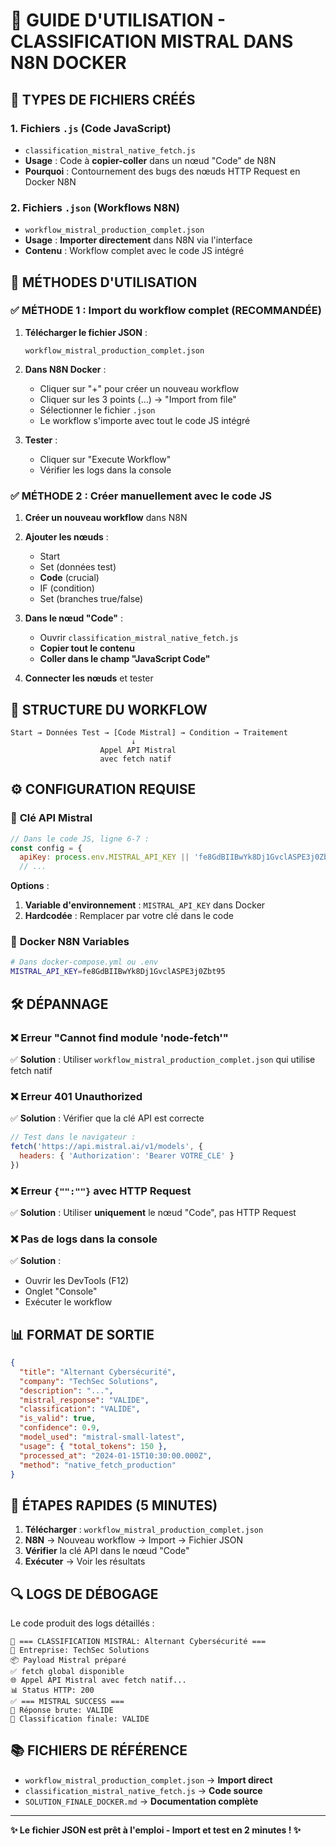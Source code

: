 # 🚀 GUIDE D'UTILISATION - CLASSIFICATION MISTRAL DANS N8N DOCKER

## 📁 TYPES DE FICHIERS CRÉÉS

### 1. **Fichiers `.js` (Code JavaScript)**
- `classification_mistral_native_fetch.js`
- **Usage** : Code à **copier-coller** dans un nœud "Code" de N8N
- **Pourquoi** : Contournement des bugs des nœuds HTTP Request en Docker N8N

### 2. **Fichiers `.json` (Workflows N8N)**
- `workflow_mistral_production_complet.json`
- **Usage** : **Importer directement** dans N8N via l'interface
- **Contenu** : Workflow complet avec le code JS intégré

## 🔧 MÉTHODES D'UTILISATION

### ✅ **MÉTHODE 1 : Import du workflow complet (RECOMMANDÉE)**

1. **Télécharger le fichier JSON** :
   ```
   workflow_mistral_production_complet.json
   ```

2. **Dans N8N Docker** :
   - Cliquer sur "+" pour créer un nouveau workflow
   - Cliquer sur les 3 points (...) → "Import from file"
   - Sélectionner le fichier `.json`
   - Le workflow s'importe avec tout le code JS intégré

3. **Tester** :
   - Cliquer sur "Execute Workflow"
   - Vérifier les logs dans la console

### ✅ **MÉTHODE 2 : Créer manuellement avec le code JS**

1. **Créer un nouveau workflow** dans N8N

2. **Ajouter les nœuds** :
   - Start
   - Set (données test)
   - **Code** (crucial)
   - IF (condition)
   - Set (branches true/false)

3. **Dans le nœud "Code"** :
   - Ouvrir `classification_mistral_native_fetch.js`
   - **Copier tout le contenu**
   - **Coller dans le champ "JavaScript Code"**

4. **Connecter les nœuds** et tester

## 🎯 STRUCTURE DU WORKFLOW

```
Start → Données Test → [Code Mistral] → Condition → Traitement
                           ↓
                    Appel API Mistral
                    avec fetch natif
```

## ⚙️ CONFIGURATION REQUISE

### 🔑 **Clé API Mistral**
```javascript
// Dans le code JS, ligne 6-7 :
const config = {
  apiKey: process.env.MISTRAL_API_KEY || 'fe8GdBIIBwYk8Dj1GvclASPE3j0Zbt95',
  // ...
```

**Options** :
1. **Variable d'environnement** : `MISTRAL_API_KEY` dans Docker
2. **Hardcodée** : Remplacer par votre clé dans le code

### 🐳 **Docker N8N Variables**
```bash
# Dans docker-compose.yml ou .env
MISTRAL_API_KEY=fe8GdBIIBwYk8Dj1GvclASPE3j0Zbt95
```

## 🛠️ DÉPANNAGE

### ❌ **Erreur "Cannot find module 'node-fetch'"**
✅ **Solution** : Utiliser `workflow_mistral_production_complet.json` qui utilise fetch natif

### ❌ **Erreur 401 Unauthorized**
✅ **Solution** : Vérifier que la clé API est correcte
```javascript
// Test dans le navigateur :
fetch('https://api.mistral.ai/v1/models', {
  headers: { 'Authorization': 'Bearer VOTRE_CLE' }
})
```

### ❌ **Erreur `{"":""}` avec HTTP Request**
✅ **Solution** : Utiliser **uniquement** le nœud "Code", pas HTTP Request

### ❌ **Pas de logs dans la console**
✅ **Solution** :
- Ouvrir les DevTools (F12)
- Onglet "Console"
- Exécuter le workflow

## 📊 FORMAT DE SORTIE

```json
{
  "title": "Alternant Cybersécurité",
  "company": "TechSec Solutions",
  "description": "...",
  "mistral_response": "VALIDE",
  "classification": "VALIDE",
  "is_valid": true,
  "confidence": 0.9,
  "model_used": "mistral-small-latest",
  "usage": { "total_tokens": 150 },
  "processed_at": "2024-01-15T10:30:00.000Z",
  "method": "native_fetch_production"
}
```

## 🚀 ÉTAPES RAPIDES (5 MINUTES)

1. **Télécharger** : `workflow_mistral_production_complet.json`
2. **N8N** → Nouveau workflow → Import → Fichier JSON
3. **Vérifier** la clé API dans le nœud "Code"
4. **Exécuter** → Voir les résultats

## 🔍 LOGS DE DÉBOGAGE

Le code produit des logs détaillés :
```
🤖 === CLASSIFICATION MISTRAL: Alternant Cybersécurité ===
🏢 Entreprise: TechSec Solutions
📦 Payload Mistral préparé
✅ fetch global disponible
🌐 Appel API Mistral avec fetch natif...
📊 Status HTTP: 200
✅ === MISTRAL SUCCESS ===
📝 Réponse brute: VALIDE
🎯 Classification finale: VALIDE
```

## 📚 FICHIERS DE RÉFÉRENCE

- `workflow_mistral_production_complet.json` → **Import direct**
- `classification_mistral_native_fetch.js` → **Code source**
- `SOLUTION_FINALE_DOCKER.md` → **Documentation complète**

---

**✨ Le fichier JSON est prêt à l'emploi - Import et test en 2 minutes ! ✨**